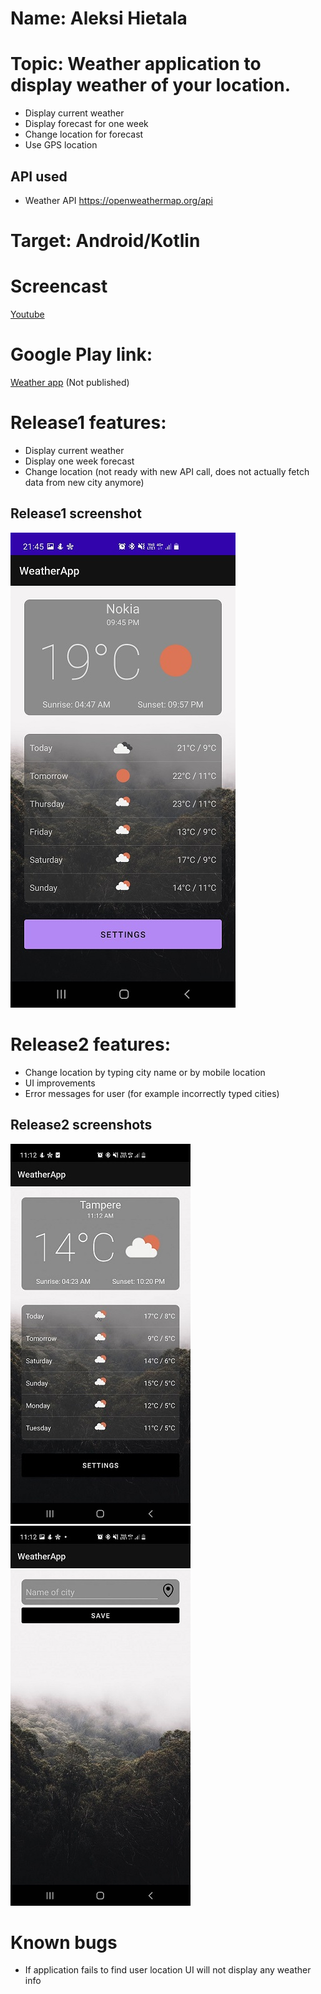 # Name: Aleksi Hietala

# Topic: Weather application to display weather of your location.

- Display current weather
- Display forecast for one week
- Change location for forecast
- Use GPS location

## API used

- Weather API https://openweathermap.org/api

# Target: Android/Kotlin

# Screencast

[Youtube](https://youtu.be/YZyO4E06L6s)

# Google Play link:

[Weather app](#) (Not published)

# Release1 features:

- Display current weather
- Display one week forecast
- Change location (not ready with new API call, does not actually fetch data from new city anymore)

## Release1 screenshot

![Release1 MainActivity](demoImages/mainActivityRelease1.jpg?raw=true)

# Release2 features:

- Change location by typing city name or by mobile location
- UI improvements
- Error messages for user (for example incorrectly typed cities)

## Release2 screenshots

![Release2 MainActivity](demoImages/mainActivityRelease2.jpg?raw=true)
![Release2 SettingsActivity](demoImages/settingsActivityRelease2.jpg?raw=true)

# Known bugs

- If application fails to find user location UI will not display any weather info
